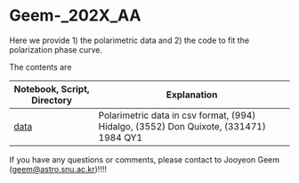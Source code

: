 # Geem-_202X_AA

Here we provide 1) the polarimetric data and 2) the code to fit the polarization phase curve.

The contents are

| Notebook, Script, Directory                                  | Explanation                                                  |
| ------------------------------------------------------------ | ------------------------------------------------------------ |
| [data](https://github.com/Geemjy/Geem-_202X_AA/tree/main/data) | Polarimetric data in csv format, (994) Hidalgo, (3552) Don Quixote, (331471) 1984 QY1 |



If you have any questions or comments, please contact to Jooyeon Geem (geem@astro.snu.ac.kr)!!!!
